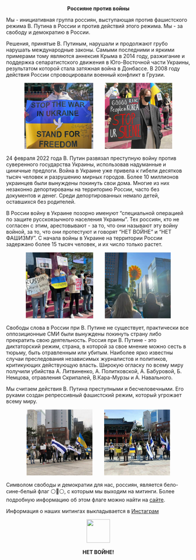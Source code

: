 <p align="center"><b>Россияне против войны</b></p>

Мы - инициативная группа россиян, выступающая против фашистского режима В. Путина в России и против действий этого режима. Мы - за свободу и демократию в России.

Решения, принятые В. Путиным, нарушали и продолжают грубо нарушать международные законы. Самыми последними и яркими примерами тому являются аннексия Крыма в 2014 году, разжигание и поддержка сепаратистского движения в Юго-Восточной части Украины, результатом которой стала затяжная война в Донбассе. В 2008 году действия России спровоцировали военный конфликт в Грузии.

<p align="center">
<img src="assets/20220514-091636.jpg" height="180"/>&emsp;&emsp;
<img src="assets/20220514-092141.jpg" height="180"/>
</p>

24 февраля 2022 года В. Путин развязал преступную войну против суверенного государства Украины, использовав надуманные и циничные предлоги. Война в Украине уже привела к гибели десятков тысяч человек и разрушению мирных городов. Более 10 миллионов украинцев были вынуждены покинуть свои дома. Многие из них незаконно депортированы на территорию России, часто без документов и денег. Среди депортированных немало детей, оставшихся без родителей.

В России войну в Украине позорно именуют “специальной операцией по защите русскоязычного населения Украины”. Тех россиян, кто не согласен с этим, арестовывают - за то, что они называют эту войну войной, за то, что они протестуют и говорят “НЕТ ВОЙНЕ” и “НЕТ ФАШИЗМУ”. С начала войны в Украине на территории России задержано более 15 тысяч человек, и их число только растет.

<p align="center">
<img src="assets/20220514-091932.jpg" height="180"/>&emsp;&emsp;
<img src="assets/20220514-091128.jpg" height="180"/>
</p>

Свободы слова в России при В. Путине не существует, практически все оппозиционные СМИ были вынуждены покинуть страну либо прекратить свою деятельность. Россия при В. Путине - это диктаторский режим, страна, в которой за свое мнение можно сесть в тюрьму, быть отравленным или убитым. Наиболее ярко известны случаи преследования независимых журналистов и политиков, критикующих действующую власть. Широкую огласку по всему миру получили убийства А. Литвиненко, А. Политковской, А. Бабуровой, Б. Немцова, отравления Скрипалей, В.Кара-Мурзы и А. Навального.

Мы считаем действия В. Путина преступными и бесчеловечными. Его руками создан репрессивный фашистский режим, который угрожает всему миру.

<p align="center">
<img src="assets/20220514-091305.jpg" height="180"/>&emsp;&emsp;
<img src="assets/20220514-091357.jpg" height="180"/>
</p>

Символом свободы и демократии для нас, россиян, является бело-сине-белый флаг ⚪️🔵⚪️, с которым мы выходим на митинги. Более подробную информацию об этом флаге можно найти на <a href="https://whitebluewhite.info/">сайте</a>.

Информация о наших митингах выкладывается в <a href="https://www.instagram.com/voicesinkorea/">Инстаграм</a>

<p align="center">
<a href="https://www.instagram.com/voicesinkorea/">
  <img src="https://user-images.githubusercontent.com/105092258/167867747-adbe270f-2c0d-48a5-87c1-bbd547b79e0b.png" width="64" height="64" />
</a>
</p>

<p align="center"><b>НЕТ ВОЙНЕ!</b></p>
